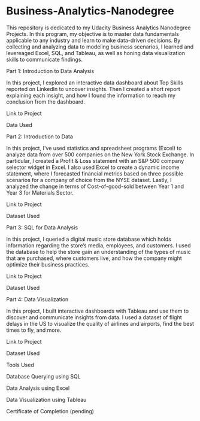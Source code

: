 # Business-Analytics-Nanodegree
This repository is dedicated to my Udacity Business Analytics Nanodegree Projects.
In this program, my objective is to master data fundamentals applicable to any industry and learn to make data-driven decisions. By collecting and analyzing data to modeling business scenarios, I learned and levereaged Excel, SQL, and Tableau, as well as honing data visualization skills to communicate findings.

Part 1: Introduction to Data Analysis

In this project, I explored an interactive data dashboard about Top Skills reported on LinkedIn to uncover insights. Then I created a short report explaining each insight, and how I found the information to reach my conclusion from the dashboard.

Link to Project

Data Used

Part 2: Introduction to Data

In this project, I've used statistics and spreadsheet programs (Excel) to analyze data from over 500 companies on the New York Stock Exchange. In particular, I created a Profit & Loss statement with an S&P 500 company selector widget in Excel. I also used Excel to create a dynamic income statement, where I forecasted financial metrics based on three possible scenarios for a company of choice from the NYSE dataset. Lastly, I analyzed the change in terms of Cost-of-good-sold between Year 1 and Year 3 for Materials Sector.

Link to Project

Dataset Used

Part 3: SQL for Data Analysis

In this project, I queried a digital music store database which holds information regarding the store’s media, employees, and customers. I used the database to help the store gain an understanding of the types of music that are purchased, where customers live, and how the company might optimize their business practices.

Link to Project

Dataset Used

Part 4: Data Visualization

In this project, I built interactive dashboards with Tableau and use them to discover and communicate insights from data. I used a dataset of flight delays in the US to visualize the quality of airlines and airports, find the best times to fly, and more.

Link to Project

Dataset Used

Tools Used

Database Querying using SQL

Data Analysis using Excel

Data Visualization using Tableau

Certificate of Completion (pending)
